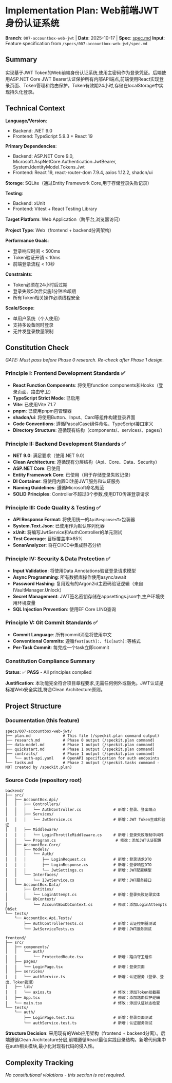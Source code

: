# Implementation Plan: Web前端JWT身份认证系统

**Branch**: `007-accountbox-web-jwt` | **Date**: 2025-10-17 | **Spec**: [spec.md](./spec.md)
**Input**: Feature specification from `/specs/007-accountbox-web-jwt/spec.md`

## Summary

实现基于JWT Token的Web前端身份认证系统,使用主密码作为登录凭证。后端使用ASP.NET Core JWT Bearer认证保护所有内部API端点,前端使用React实现登录页面、Token管理和路由保护。Token有效期24小时,存储在localStorage中实现持久化登录。

## Technical Context

**Language/Version**:
- Backend: .NET 9.0
- Frontend: TypeScript 5.9.3 + React 19

**Primary Dependencies**:
- Backend: ASP.NET Core 9.0, Microsoft.AspNetCore.Authentication.JwtBearer, System.IdentityModel.Tokens.Jwt
- Frontend: React 19, react-router-dom 7.9.4, axios 1.12.2, shadcn/ui

**Storage**: SQLite（通过Entity Framework Core,用于存储登录失败记录）

**Testing**:
- Backend: xUnit
- Frontend: Vitest + React Testing Library

**Target Platform**: Web Application（跨平台,浏览器访问）

**Project Type**: Web（frontend + backend分离架构）

**Performance Goals**:
- 登录响应时间 < 500ms
- Token验证开销 < 10ms
- 前端登录流程 < 10秒

**Constraints**:
- Token必须在24小时后过期
- 登录失败5次后实施1分钟冷却期
- 所有Token相关操作必须线程安全

**Scale/Scope**:
- 单用户系统（个人使用）
- 支持多设备同时登录
- 无并发登录数量限制

## Constitution Check

*GATE: Must pass before Phase 0 research. Re-check after Phase 1 design.*

### Principle I: Frontend Development Standards ✅

- **React Function Components**: 将使用function components和Hooks（登录页面、路由守卫）
- **TypeScript Strict Mode**: 已启用
- **Vite**: 已使用Vite 7.1.7
- **pnpm**: 已使用pnpm包管理器
- **shadcn/ui**: 将使用Button、Input、Card等组件构建登录界面
- **Code Conventions**: 遵循PascalCase组件命名、TypeScript接口定义
- **Directory Structure**: 遵循现有结构（components/、services/、pages/）

### Principle II: Backend Development Standards ✅

- **NET 9.0**: 满足要求（使用.NET 9.0）
- **Clean Architecture**: 遵循现有分层结构（Api、Core、Data、Security）
- **ASP.NET Core**: 已使用
- **Entity Framework Core**: 已使用（用于存储登录失败记录）
- **DI Container**: 将使用内置DI注册JWT服务和认证服务
- **Naming Guidelines**: 遵循Microsoft命名规范
- **SOLID Principles**: Controller不超过3个参数,使用DTO传递登录请求

### Principle III: Code Quality & Testing ✅

- **API Response Format**: 将使用统一的`ApiResponse<T>`包装器
- **System.Text.Json**: 已使用作为默认序列化器
- **xUnit**: 将编写JwtService和AuthController的单元测试
- **Test Coverage**: 目标覆盖率≥85%
- **SonarAnalyzer**: 将在CI/CD中集成静态分析

### Principle IV: Security & Data Protection ✅

- **Input Validation**: 将使用Data Annotations验证登录请求模型
- **Async Programming**: 所有数据库操作使用async/await
- **Password Hashing**: 复用现有的Argon2id主密码验证逻辑（来自IVaultManager.Unlock）
- **Secret Management**: JWT签名密钥存储在appsettings.json中,生产环境使用环境变量
- **SQL Injection Prevention**: 使用EF Core LINQ查询

### Principle V: Git Commit Standards ✅

- **Commit Language**: 所有commit消息将使用中文
- **Conventional Commits**: 遵循`feat[auth]:`、`fix[auth]:`等格式
- **Per-Task Commit**: 每完成一个task立即commit

### Constitution Compliance Summary

**Status**: ✅ **PASS** - All principles complied

**Justification**: 本功能完全符合项目章程要求,无需任何例外或豁免。JWT认证是标准Web安全实践,符合Clean Architecture原则。

## Project Structure

### Documentation (this feature)

```
specs/007-accountbox-web-jwt/
├── plan.md              # This file (/speckit.plan command output)
├── research.md          # Phase 0 output (/speckit.plan command)
├── data-model.md        # Phase 1 output (/speckit.plan command)
├── quickstart.md        # Phase 1 output (/speckit.plan command)
├── contracts/           # Phase 1 output (/speckit.plan command)
│   └── auth-api.yaml    # OpenAPI specification for auth endpoints
└── tasks.md             # Phase 2 output (/speckit.tasks command - NOT created by /speckit.plan)
```

### Source Code (repository root)

```
backend/
├── src/
│   ├── AccountBox.Api/
│   │   ├── Controllers/
│   │   │   └── AuthController.cs              # 新增：登录、登出端点
│   │   ├── Services/
│   │   │   └── JwtService.cs                  # 新增：JWT Token生成和验证
│   │   ├── Middleware/
│   │   │   └── LoginThrottleMiddleware.cs     # 新增：登录失败限制中间件
│   │   └── Program.cs                          # 修改：添加JWT认证配置
│   ├── AccountBox.Core/
│   │   ├── Models/
│   │   │   └── Auth/
│   │   │       ├── LoginRequest.cs            # 新增：登录请求DTO
│   │   │       ├── LoginResponse.cs           # 新增：登录响应DTO
│   │   │       └── JwtSettings.cs             # 新增：JWT配置模型
│   │   └── Interfaces/
│   │       └── IJwtService.cs                 # 新增：JWT服务接口
│   └── AccountBox.Data/
│       ├── Entities/
│       │   └── LoginAttempt.cs                # 新增：登录失败记录实体
│       └── DbContext/
│           └── AccountBoxDbContext.cs         # 修改：添加LoginAttempts DbSet
└── tests/
    └── AccountBox.Api.Tests/
        ├── AuthControllerTests.cs             # 新增：认证控制器测试
        └── JwtServiceTests.cs                 # 新增：JWT服务测试

frontend/
├── src/
│   ├── components/
│   │   └── auth/
│   │       └── ProtectedRoute.tsx             # 新增：路由守卫组件
│   ├── pages/
│   │   └── LoginPage.tsx                      # 新增：登录页面
│   ├── services/
│   │   └── authService.ts                     # 新增：认证服务（登录、登出、Token管理）
│   ├── lib/
│   │   └── axios.ts                           # 修改：添加Token拦截器
│   ├── App.tsx                                # 修改：添加路由保护逻辑
│   └── main.tsx                               # 修改：添加认证状态检查
└── tests/
    └── auth/
        ├── LoginPage.test.tsx                 # 新增：登录页面测试
        └── authService.test.ts                # 新增：认证服务测试
```

**Structure Decision**: 采用现有的Web应用架构（frontend + backend分离）。后端遵循Clean Architecture分层,前端遵循React最佳实践目录结构。新增代码集中在auth相关模块,最小化对现有代码的侵入性。

## Complexity Tracking

*No constitutional violations - this section is not required.*

